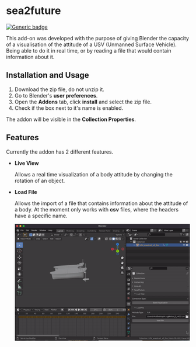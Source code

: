 # sea2future

[![Generic badge](https://img.shields.io/badge/version-0.2.2-green.svg)](https://shields.io/)

This add-on was developed with the purpose of giving Blender the capacity of a visualisation of the attitude of a USV (Unmanned Surface Vehicle). Being able to do it in real time, or by reading a file that would contain information about it.

## Installation and Usage

1. Download the zip file, do not unzip it.
2. Go to Blender's <b>user preferences</b>.
3. Open the <b>Addons</b> tab, click <b>install</b> and select the zip file.
4. Check if the box next to it's name is enabled.

The addon will be visible in the <b>Collection Properties</b>.

## Features

Currently the addon has 2 different features.

- <b>Live View</b>

  Allows a real time visualization of a body attitude by changing the rotation of an object.

- <b>Load File</b>

  Allows the import of a file that contains information about the attitude of a body. At the moment only works with <b>csv</b> files, where the headers have a specific name.

  ![](./doc/load_file_example.gif)
